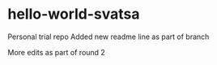 # hello-world-svatsa
Personal trial repo
Added new readme line as part of branch

More edits as part of round 2
